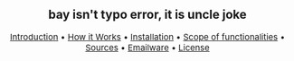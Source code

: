 <h2 align="center">bay isn't typo error, it is uncle joke</h2>
<p style="font-size:15px" align="center">
  <a href="#Introduction">Introduction</a> •
  <a href="#How-it-works">How it Works</a> •
  <a href="#Installation">Installation</a> •
  <a href="#Functionalities">Scope of functionalities</a> •
  <a href="#Sources">Sources</a> •
  <a href="#emailware">Emailware</a> •
  <a href="#license">License</a>
</p>
